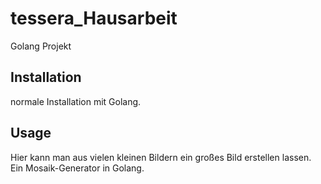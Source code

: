 # tessera_Hausarbeit
Golang Projekt
<snippet>
  <content>
## Installation
normale Installation mit Golang.
## Usage
Hier kann man aus vielen kleinen Bildern ein großes Bild erstellen lassen.
Ein Mosaik-Generator in Golang.
   </content>

</snippet>
